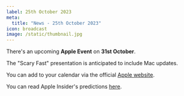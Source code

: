 ```yaml
---
label: 25th October 2023
meta:
  title: "News - 25th October 2023"
icon: broadcast
image: /static/thumbnail.jpg
---
```


There's an upcoming **Apple Event** on **31st October**.

The "Scary Fast" presentation is anticipated to include Mac updates.

You can add to your calendar via the official [Apple website](https://www.apple.com/au/apple-events/).

You can read Apple Insider's predictions [here](https://appleinsider.com/articles/23/10/24/apple-promises-scary-fast-mac-announcement-the-night-of-october-30).